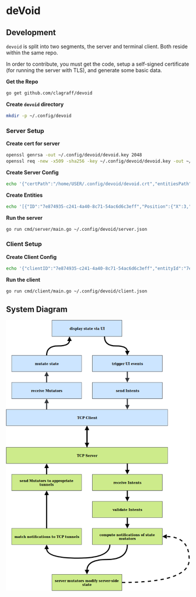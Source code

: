 # deVoid
## Development
`devoid` is split into two segments, the server and terminal client. Both reside
within the same repo. 

In order to contribute, you must get the code, setup a self-signed certificate
(for running the server with TLS), and generate some basic data.

**Get the Repo**

```bash
go get github.com/clagraff/devoid
```

**Create `devoid` directory**
```bash
mkdir -p ~/.config/devoid
```

### Server Setup

**Create cert for server**

```bash
openssl genrsa -out ~/.config/devoid/devoid.key 2048
openssl req -new -x509 -sha256 -key ~/.config/devoid/devoid.key -out ~/.config/devoid/devoid.crt -days 3650
```

**Create Server Config**

```bash
echo '{"certPath":"/home/USER/.config/devoid/devoid.crt","entitiesPath":"/home/USER/.config/devoid/entities.json","keyPath":"/home/USER/.config/devoid/devoid.key"}' > ~/.config/devoid/server.json
```

**Create Entities**
```bash
echo '[{"ID":"7e874935-c241-4a40-8c71-54ac6d6c3eff","Position":{"X":3,"Y":7},"Spatial":{"OccupiesPosition":true,"Stackable":false}},{"ID":"8e50e77b-dca9-4cb8-b228-c127b04442e7","Position":{"X":5,"Y":1},"Spatial":{"OccupiesPosition":true,"Stackable":false}}]' > ~/.config/devoid/entities.go
```

**Run the server**
```bash
go run cmd/server/main.go ~/.config/devoid/server.json
```

### Client Setup
**Create Client Config**
```bash
echo '{"clientID":"7e874935-c241-4a40-8c71-54ac6d6c3eff","entityId":"7e874935-c241-4a40-8c71-54ac6d6c3eff"}' > ~/.config/devoid/client.json
```

**Run the client**
```bash
go run cmd/client/main.go ~/.config/devoid/client.json
```

## System Diagram

![](.github/layer_diagram.png)
